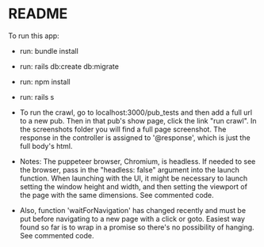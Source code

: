 # README

To run this app:

- run: bundle install
- run: rails db:create db:migrate
- run: npm install
- run: rails s

- To run the crawl, go to localhost:3000/pub_tests and then add a full url to a new pub. Then in that pub's show page, click the link "run crawl". In the screenshots folder you will find a full page screenshot. The response in the controller is assigned to '@response', which is just the full body's html.

- Notes: The puppeteer browser, Chromium, is headless. If needed to see the browser, pass in the "headless: false" argument into the launch function. When launching with the UI, it might be necessary to launch setting the window height and width, and then setting the viewport of the page with the same dimensions. See commented code.

- Also, function 'waitForNavigation' has changed recently and must be put before navigating to a new page with a click or goto. Easiest way found so far is to wrap in a promise so there's no possibility of hanging. See commented code.
